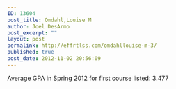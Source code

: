 ```yaml
---
ID: 13604
post_title: Omdahl,Louise M
author: Joel DesArmo
post_excerpt: ""
layout: post
permalink: http://effrtlss.com/omdahllouise-m-3/
published: true
post_date: 2012-11-02 20:56:09
---
```

<p>Average GPA in Spring 2012 for first course listed: 3.477</p>
